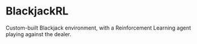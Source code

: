 # BlackjackRL
Custom-built Blackjack environment, with a Reinforcement Learning agent playing against the dealer.
